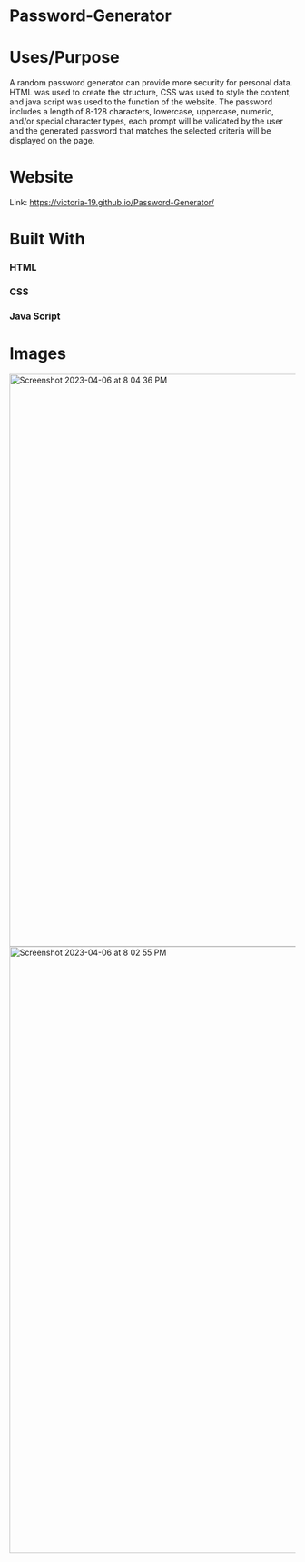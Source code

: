 # Password-Generator
# Uses/Purpose
A random password generator can provide more security for personal data. HTML was used to create the structure, CSS was used to style the content, and java script was used to the function of the website. The password includes a length of 8-128 characters, lowercase, uppercase, numeric, and/or special character types, each prompt will be validated by the user and the generated password that matches the selected criteria will be displayed on the page.
# Website
Link: https://victoria-19.github.io/Password-Generator/
# Built With
### HTML
### CSS
### Java Script
# Images 
<img width="1008" alt="Screenshot 2023-04-06 at 8 04 36 PM" src="https://user-images.githubusercontent.com/127163834/230519844-71905615-c626-40fa-b876-303a6dbe6744.png">

<img width="1068" alt="Screenshot 2023-04-06 at 8 02 55 PM" src="https://user-images.githubusercontent.com/127163834/230519732-235c0e58-d6ad-4f8e-a9e0-d085654d489e.png">
